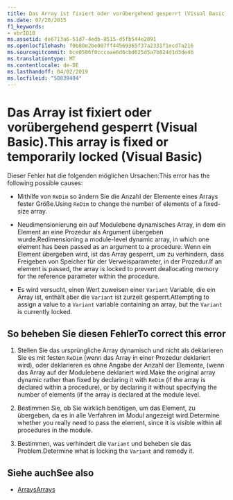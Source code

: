 ```yaml
---
title: Das Array ist fixiert oder vorübergehend gesperrt (Visual Basic).
ms.date: 07/20/2015
f1_keywords:
- vbrID10
ms.assetid: de6713a6-51d7-4edb-8515-d5fb544e2091
ms.openlocfilehash: f0b80e2be007ff44569365f37a2331f1ecd7a216
ms.sourcegitcommit: bce0586f0cccaae6d6cbd625d5a7b824d1d3de4b
ms.translationtype: MT
ms.contentlocale: de-DE
ms.lasthandoff: 04/02/2019
ms.locfileid: "58839404"
---
```

# <a name="this-array-is-fixed-or-temporarily-locked-visual-basic"></a><span data-ttu-id="da28b-102">Das Array ist fixiert oder vorübergehend gesperrt (Visual Basic).</span><span class="sxs-lookup"><span data-stu-id="da28b-102">This array is fixed or temporarily locked (Visual Basic)</span></span>
<span data-ttu-id="da28b-103">Dieser Fehler hat die folgenden möglichen Ursachen:</span><span class="sxs-lookup"><span data-stu-id="da28b-103">This error has the following possible causes:</span></span>  
  
-   <span data-ttu-id="da28b-104">Mithilfe von `ReDim` so ändern Sie die Anzahl der Elemente eines Arrays fester Größe.</span><span class="sxs-lookup"><span data-stu-id="da28b-104">Using `ReDim` to change the number of elements of a fixed-size array.</span></span>  
  
-   <span data-ttu-id="da28b-105">Neudimensionierung ein auf Modulebene dynamisches Array, in dem ein Element an eine Prozedur als Argument übergeben wurde.</span><span class="sxs-lookup"><span data-stu-id="da28b-105">Redimensioning a module-level dynamic array, in which one element has been passed as an argument to a procedure.</span></span> <span data-ttu-id="da28b-106">Wenn ein Element übergeben wird, ist das Array gesperrt, um zu verhindern, dass Freigeben von Speicher für der Verweisparameter, in der Prozedur.</span><span class="sxs-lookup"><span data-stu-id="da28b-106">If an element is passed, the array is locked to prevent deallocating memory for the reference parameter within the procedure.</span></span>  
  
-   <span data-ttu-id="da28b-107">Es wird versucht, einen Wert zuweisen einer `Variant` Variable, die ein Array ist, enthält aber die `Variant` ist zurzeit gesperrt.</span><span class="sxs-lookup"><span data-stu-id="da28b-107">Attempting to assign a value to a `Variant` variable containing an array, but the `Variant` is currently locked.</span></span>  
  
## <a name="to-correct-this-error"></a><span data-ttu-id="da28b-108">So beheben Sie diesen Fehler</span><span class="sxs-lookup"><span data-stu-id="da28b-108">To correct this error</span></span>  
  
1.  <span data-ttu-id="da28b-109">Stellen Sie das ursprüngliche Array dynamisch und nicht als deklarieren Sie es mit festen `ReDim` (wenn das Array in einer Prozedur deklariert wird), oder deklarieren es ohne Angabe der Anzahl der Elemente, (wenn das Array auf der Modulebene deklariert wird.</span><span class="sxs-lookup"><span data-stu-id="da28b-109">Make the original array dynamic rather than fixed by declaring it with `ReDim` (if the array is declared within a procedure), or by declaring it without specifying the number of elements (if the array is declared at the module level.</span></span>  
  
2.  <span data-ttu-id="da28b-110">Bestimmen Sie, ob Sie wirklich benötigen, um das Element, zu übergeben, da es in alle Verfahren im Modul angezeigt wird.</span><span class="sxs-lookup"><span data-stu-id="da28b-110">Determine whether you really need to pass the element, since it is visible within all procedures in the module.</span></span>  
  
3.  <span data-ttu-id="da28b-111">Bestimmen, was verhindert die `Variant` und beheben sie das Problem.</span><span class="sxs-lookup"><span data-stu-id="da28b-111">Determine what is locking the `Variant` and remedy it.</span></span>  
  
## <a name="see-also"></a><span data-ttu-id="da28b-112">Siehe auch</span><span class="sxs-lookup"><span data-stu-id="da28b-112">See also</span></span>

- [<span data-ttu-id="da28b-113">Arrays</span><span class="sxs-lookup"><span data-stu-id="da28b-113">Arrays</span></span>](../../../visual-basic/programming-guide/language-features/arrays/index.md)
